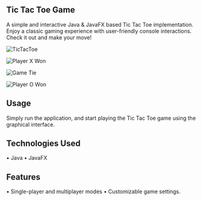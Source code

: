 ## Tic Tac Toe Game
A simple and interactive Java & JavaFX  based Tic Tac Toe implementation. Enjoy a classic gaming experience with user-friendly console interactions. Check it out and make your move!

![TicTacToe](https://github.com/SoumyaMishra07/TicTacToe/assets/118365110/1cc9a2d7-8176-48a5-9db2-315eb0f82ae1)

![Player X Won](https://github.com/SoumyaMishra07/TicTacToe/assets/118365110/184a301c-101c-4dab-a667-dc8fa045bf60)

![Game Tie](https://github.com/SoumyaMishra07/TicTacToe/assets/118365110/2d53e8e5-220a-4078-8517-b16cefa693b8)

![Player O Won](https://github.com/SoumyaMishra07/TicTacToe/assets/118365110/ead77848-cac3-4537-8f35-c40f97b815e4)

## Usage
Simply run the application, and start playing the Tic Tac Toe game using the graphical interface.

## Technologies Used
• Java
• JavaFX

## Features
• Single-player and multiplayer modes
• Customizable game settings.
